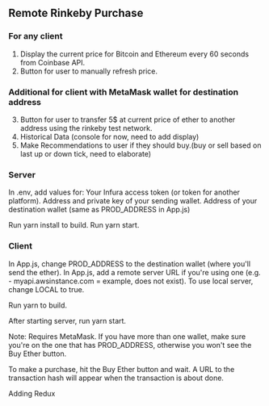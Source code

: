 ## Remote Rinkeby Purchase

### For any client
1) Display the current price for Bitcoin and Ethereum every 60 seconds from Coinbase API.
2) Button for user to manually refresh price.

### Additional for client with MetaMask wallet for destination address
3) Button for user to transfer 5$ at current price of ether to another address using the rinkeby test network. 
4) Historical Data (console for now, need to add display)
5) Make Recommendations to user if they should buy.(buy or sell based on last up or down tick, need to elaborate)

### Server
In .env, add values for:
Your Infura access token (or token for another platform).
Address and private key of your sending wallet.
Address of your destination wallet (same as PROD_ADDRESS in App.js)

Run yarn install to build.
Run yarn start.

### Client
In App.js, change PROD_ADDRESS to the destination wallet (where you'll send the ether).
In App.js, add a remote server URL if you're using one (e.g. - myapi.awsinstance.com = example, does not exist).
To use local server, change LOCAL to true.

Run yarn to build.

After starting server, run yarn start.

Note: Requires MetaMask. If you have more than one wallet, make sure you're on the one that has PROD_ADDRESS, otherwise you won't see the Buy Ether button.

To make a purchase, hit the Buy Ether button and wait. A URL to the transaction hash will appear when the transaction is about done.

Adding Redux



